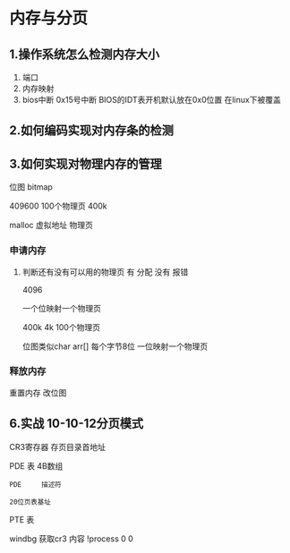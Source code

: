 # 内存与分页
## 1.操作系统怎么检测内存大小
1. 端口
2. 内存映射
3. bios中断 0x15号中断
   BIOS的IDT表开机默认放在0x0位置 在linux下被覆盖
## 2.如何编码实现对内存条的检测
## 3.如何实现对物理内存的管理

位图 bitmap

409600 100个物理页 400k

malloc 虚拟地址 物理页

### 申请内存
1. 判断还有没有可以用的物理页
   有 分配
   没有 报错

   4096

   一个位映射一个物理页

   400k     4k      100个物理页

   位图类似char arr[] 每个字节8位 一位映射一个物理页

### 释放内存

重置内存 改位图

## 6.实战 10-10-12分页模式

CR3寄存器 存页目录首地址

PDE 表  4B数组

    PDE     描述符

    20位页表基址

PTE 表

windbg
获取cr3 内容 !process 0 0